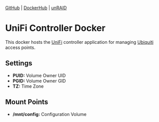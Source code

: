 [GitHub](https://github.com/nephatrine/docker-unifi) |
[DockerHub](https://hub.docker.com/r/nephatrine/unifi/) |
[unRAID](https://github.com/nephatrine/unraid-docker-templates)

# UniFi Controller Docker

This docker hosts the [UniFi](https://unifi-sdn.ubnt.com/) controller application for managing [Ubiquiti](https://www.ubnt.com/) access points.

## Settings

- **PUID:** Volume Owner UID
- **PGID:** Volume Owner GID
- **TZ:** Time Zone

## Mount Points

- **/mnt/config:** Configuration Volume